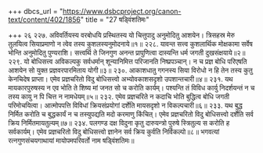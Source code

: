 +++
dbcs_url = "https://www.dsbcproject.org/canon-text/content/402/1856"
title = "27 षड्विंशतिमः"

+++
२६
२२७. अविवर्तियस्य वरबोधयि प्रस्थितस्य 
यो चित्तुपादु अनुमोदितु आशयेन। 
त्रिसहस्र मेरु तुलयित्व सियाप्रमाणो 
न त्वेव तस्य कुशलस्यनुमोदनाये॥१॥
२२८. यावन्त सत्त्व कुशलार्थिक मोक्षकामा 
सर्वेष भोन्ति अनुमोदितु पुण्यराशि। 
सत्त्वर्थि ते जिनगुण अनन्त प्रापुणित्वा 
दास्यन्ति धर्म जगती दुखसंक्षयाये॥२॥
२२९. यो बोधिसत्त्व अविकल्पकु सर्वधर्मान् 
शून्यानिमित्त परिजानति निष्प्रपञ्चान्। 
न च प्रज्ञ बोधि परि‍एषति आशयेन 
सो युक्त प्रज्ञवरपारमिताय योगी॥३॥
२३०. आकाशधातु गगनस्य सिया विरोधो 
न हि तेन तस्य कुतु केनचिदेष प्राप्ता। 
एमेव प्रज्ञचरितो विदु बोधिसत्त्वो 
अभ्योवकाशसदृशो उपशान्तचारी॥४॥
२३१. यथ मायकारपुरुषस्य न एव भोति 
ते शिष्य मां जनत सो च करोति कार्यम्। 
पश्यन्ति तं विविध कार्यु निदर्शयन्तं
न च तस्य कायु न पि चित्त न नामधेयम्॥५॥
२३२. एमेव प्रज्ञचरिते न कदाचि भोति 
बुद्धित्व बोधि जगती परिमोचयित्वा। 
आत्मोपपत्ति विविधां क्रियसंप्रयोगां 
दर्शेति मायसदृशो न विकल्पचारी॥६॥
२३३. यथ बुद्ध निर्मित करोति च बुद्धकार्यं 
न च तस्युपद्यति मदो करमाणु किंचित्। 
एमेव प्रज्ञचरितो विदु बोधिसत्त्वो 
दर्शेति सर्व क्रिय निर्मितमायतुल्यम्॥७॥
२३४. पलगण्ड दक्ष विदुना कृतु दारुयन्त्रो 
पुरुषे स्त्रितुल्य स करोति ह सर्वकार्यम्। 
एमेव प्रज्ञचरितो विदु बोधिसत्त्वो 
ज्ञानेन सर्व क्रिय कुर्वति निर्विकल्पो॥८॥
भगवत्यां रत्नगुणसंचयगाथायां मायोपमपरिवर्तो नाम षड्विंशतिमः॥
